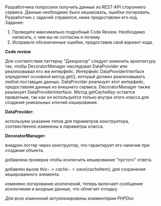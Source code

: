 Разработчика попросили получить данные из REST-API стороннего сервиса.
Данные необходимо было кешировать, ошибки логировать.
Разработчик с задачей справился, ниже предоставлен его код.
Задание:
1. Проведите максимально подробный Code Review. Необходимо 	написать, с чем вы не согласны и почему.
2. Исправьте обозначенные ошибки, предоставив свой вариант кода.

**Code review**

Для соответствия паттерну "Декоратор" следует изменить архитектуру так, чтобы DecoratorManager наследовал DataProvider или реализовывал его же интерфейс.
Интерфейс DataProviderInterface определяет основной метод get(), который должен реализовывать любой поставщик данных.
DataProvider реализует этот интерфейс, предоставляя данные из внешнего сервиса.
DecoratorManager также реализует DataProviderInterface.
Метод getCacheKey остается приватным, так как он используется только внутри этого класса для создания уникальных ключей кэширования.


**DataProvider:**

используем указание типов для параметров конструктора, соотвественно изменены и параметры класса.

**DecoratorManager:**

внедрен логгер через конструктор, что гарантирует его наличие при создании объекта.

добавлена проверка чтобы исключить кеширование "пустого" ответа.

добавлен вызов $this->cache->save($cacheItem); для сохранения кешированного элемента.

изменено логирование исключений, теперь включает сообщение исключения и входные данные, что облегчит отладку.

*Для всех изменнеий актуализированы комментарии PHPDoc*